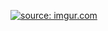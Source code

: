 
<a href="https://imgur.com/kN0lEGx"><img src="https://i.imgur.com/kN0lEGx.jpg" title="source: imgur.com" /></a>